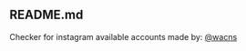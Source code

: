 ## README.md
Checker for instagram available accounts made by: [@wacns](https://www.instagram.com/wacns/)
